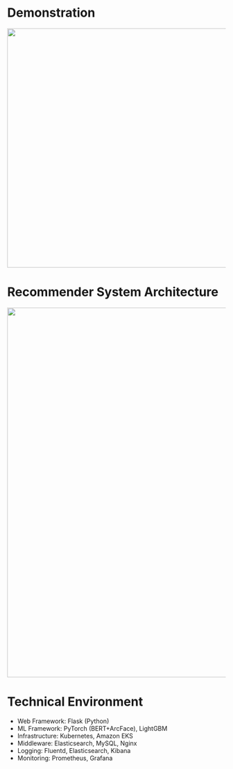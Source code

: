 # Demonstration

<img src="https://user-images.githubusercontent.com/46510874/93713237-7895bf00-fb95-11ea-8f8a-2c35068cd9ef.gif" width="550">


# Recommender System Architecture

<img width="850" src="https://user-images.githubusercontent.com/46510874/96997152-2bc64f00-156c-11eb-836b-1cf50d81d23a.png">

# Technical Environment
 - Web Framework: Flask (Python)
 - ML Framework: PyTorch (BERT+ArcFace), LightGBM
 - Infrastructure: Kubernetes, Amazon EKS
 - Middleware: Elasticsearch, MySQL, Nginx
 - Logging: Fluentd, Elasticsearch, Kibana
 - Monitoring: Prometheus, Grafana
